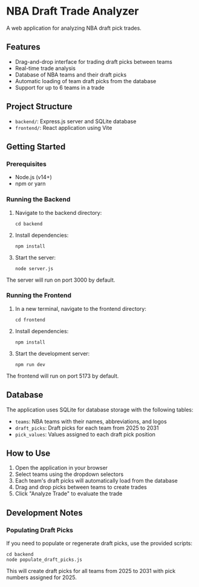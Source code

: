 # NBA Draft Trade Analyzer

A web application for analyzing NBA draft pick trades.

## Features

-   Drag-and-drop interface for trading draft picks between teams
-   Real-time trade analysis
-   Database of NBA teams and their draft picks
-   Automatic loading of team draft picks from the database
-   Support for up to 6 teams in a trade

## Project Structure

-   `backend/`: Express.js server and SQLite database
-   `frontend/`: React application using Vite

## Getting Started

### Prerequisites

-   Node.js (v14+)
-   npm or yarn

### Running the Backend

1. Navigate to the backend directory:

    ```
    cd backend
    ```

2. Install dependencies:

    ```
    npm install
    ```

3. Start the server:
    ```
    node server.js
    ```

The server will run on port 3000 by default.

### Running the Frontend

1. In a new terminal, navigate to the frontend directory:

    ```
    cd frontend
    ```

2. Install dependencies:

    ```
    npm install
    ```

3. Start the development server:
    ```
    npm run dev
    ```

The frontend will run on port 5173 by default.

## Database

The application uses SQLite for database storage with the following tables:

-   `teams`: NBA teams with their names, abbreviations, and logos
-   `draft_picks`: Draft picks for each team from 2025 to 2031
-   `pick_values`: Values assigned to each draft pick position

## How to Use

1. Open the application in your browser
2. Select teams using the dropdown selectors
3. Each team's draft picks will automatically load from the database
4. Drag and drop picks between teams to create trades
5. Click "Analyze Trade" to evaluate the trade

## Development Notes

### Populating Draft Picks

If you need to populate or regenerate draft picks, use the provided scripts:

```
cd backend
node populate_draft_picks.js
```

This will create draft picks for all teams from 2025 to 2031 with pick numbers assigned for 2025.
